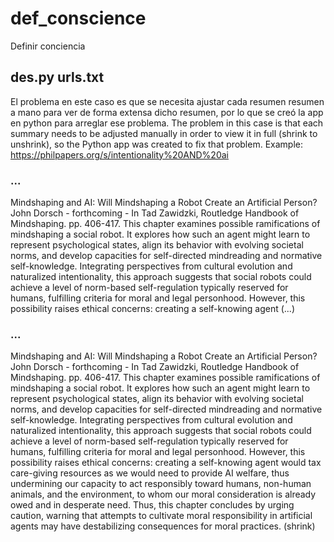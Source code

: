 # def_conscience
Definir conciencia



## des.py        urls.txt

El problema en este caso es que se necesita ajustar cada resumen resumen a mano para ver de forma extensa dicho resumen, por lo que se creó la app en python para arreglar ese problema.
The problem in this case is that each summary needs to be adjusted manually in order to view it in full (shrink to unshrink), so the Python app was created to fix that problem.
Example: https://philpapers.org/s/intentionality%20AND%20ai    

### ...
Mindshaping and AI: Will Mindshaping a Robot Create an Artificial Person?John Dorsch - forthcoming - In Tad Zawidzki, Routledge Handbook of Mindshaping. pp. 406-417.
This chapter examines possible ramifications of mindshaping a social robot. It explores how such an agent might learn to represent psychological states, align its behavior with evolving societal norms, and develop capacities for self-directed mindreading and normative self-knowledge. Integrating perspectives from cultural evolution and naturalized intentionality, this approach suggests that social robots could achieve a level of norm-based self-regulation typically reserved for humans, fulfilling criteria for moral and legal personhood. However, this possibility raises ethical concerns: creating a self-knowing agent (...)
### ...
Mindshaping and AI: Will Mindshaping a Robot Create an Artificial Person?John Dorsch - forthcoming - In Tad Zawidzki, Routledge Handbook of Mindshaping. pp. 406-417.
This chapter examines possible ramifications of mindshaping a social robot. It explores how such an agent might learn to represent psychological states, align its behavior with evolving societal norms, and develop capacities for self-directed mindreading and normative self-knowledge. Integrating perspectives from cultural evolution and naturalized intentionality, this approach suggests that social robots could achieve a level of norm-based self-regulation typically reserved for humans, fulfilling criteria for moral and legal personhood. However, this possibility raises ethical concerns: creating a self-knowing agent would tax care-giving resources as we would need to provide AI welfare, thus undermining our capacity to act responsibly toward humans, non-human animals, and the environment, to whom our moral consideration is already owed and in desperate need. Thus, this chapter concludes by urging caution, warning that attempts to cultivate moral responsibility in artificial agents may have destabilizing consequences for moral practices. (shrink)


